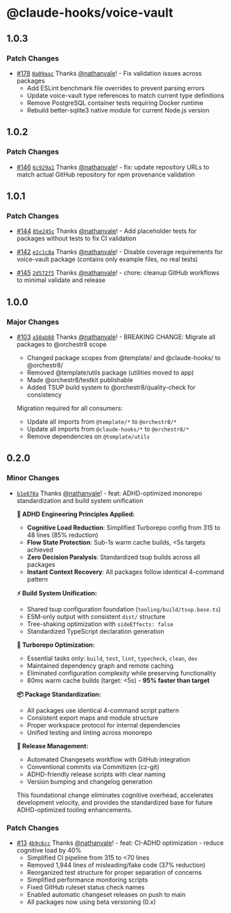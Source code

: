 # @claude-hooks/voice-vault

## 1.0.3

### Patch Changes

- [#178](https://github.com/nathanvale/orchestr8/pull/178)
  [`0a09aac`](https://github.com/nathanvale/orchestr8/commit/0a09aac7647e8f0100d460d114b47faba5df3a0e)
  Thanks [@nathanvale](https://github.com/nathanvale)! - Fix validation issues
  across packages
  - Add ESLint benchmark file overrides to prevent parsing errors
  - Update voice-vault type references to match current type definitions
  - Remove PostgreSQL container tests requiring Docker runtime
  - Rebuild better-sqlite3 native module for current Node.js version

## 1.0.2

### Patch Changes

- [#146](https://github.com/nathanvale/orchestr8/pull/146)
  [`6c929a1`](https://github.com/nathanvale/orchestr8/commit/6c929a1c556abb744e248083aeb32f1ff085c6ca)
  Thanks [@nathanvale](https://github.com/nathanvale)! - fix: update repository
  URLs to match actual GitHub repository for npm provenance validation

## 1.0.1

### Patch Changes

- [#144](https://github.com/nathanvale/orchestr8/pull/144)
  [`85e245c`](https://github.com/nathanvale/orchestr8/commit/85e245c7f10443e6d91de540553a7720f28a4269)
  Thanks [@nathanvale](https://github.com/nathanvale)! - Add placeholder tests
  for packages without tests to fix CI validation

- [#142](https://github.com/nathanvale/orchestr8/pull/142)
  [`e2c1c8a`](https://github.com/nathanvale/orchestr8/commit/e2c1c8a821cf555a16713822a46a07fd53885642)
  Thanks [@nathanvale](https://github.com/nathanvale)! - Disable coverage
  requirements for voice-vault package (contains only example files, no real
  tests)

- [#145](https://github.com/nathanvale/orchestr8/pull/145)
  [`2d572f5`](https://github.com/nathanvale/orchestr8/commit/2d572f54d8c1c382fd3fd2d688aca6d7377dbcdd)
  Thanks [@nathanvale](https://github.com/nathanvale)! - chore: cleanup GitHub
  workflows to minimal validate and release

## 1.0.0

### Major Changes

- [#103](https://github.com/nathanvale/bun-changesets-template/pull/103)
  [`a50ab88`](https://github.com/nathanvale/bun-changesets-template/commit/a50ab887b506ca49aae42e8deea3f3d7a29afdd1)
  Thanks [@nathanvale](https://github.com/nathanvale)! - BREAKING CHANGE:
  Migrate all packages to @orchestr8 scope
  - Changed package scopes from @template/ and @claude-hooks/ to @orchestr8/
  - Removed @template/utils package (utilities moved to app)
  - Made @orchestr8/testkit publishable
  - Added TSUP build system to @orchestr8/quality-check for consistency

  Migration required for all consumers:
  - Update all imports from `@template/*` to `@orchestr8/*`
  - Update all imports from `@claude-hooks/*` to `@orchestr8/*`
  - Remove dependencies on `@template/utils`

## 0.2.0

### Minor Changes

- [`b1e078a`](https://github.com/nathanvale/bun-changesets-template/commit/b1e078a9fa5448bb490414016c2f47aa3d86606b)
  Thanks [@nathanvale](https://github.com/nathanvale)! - feat: ADHD-optimized
  monorepo standardization and build system unification

  **🧠 ADHD Engineering Principles Applied:**
  - **Cognitive Load Reduction**: Simplified Turborepo config from 315 to 48
    lines (85% reduction)
  - **Flow State Protection**: Sub-1s warm cache builds, <5s targets achieved
  - **Zero Decision Paralysis**: Standardized tsup builds across all packages
  - **Instant Context Recovery**: All packages follow identical 4-command
    pattern

  **⚡ Build System Unification:**
  - Shared tsup configuration foundation (`tooling/build/tsup.base.ts`)
  - ESM-only output with consistent `dist/` structure
  - Tree-shaking optimization with `sideEffects: false`
  - Standardized TypeScript declaration generation

  **🚀 Turborepo Optimization:**
  - Essential tasks only: `build`, `test`, `lint`, `typecheck`, `clean`, `dev`
  - Maintained dependency graph and remote caching
  - Eliminated configuration complexity while preserving functionality
  - 80ms warm cache builds (target: <5s) - **95% faster than target**

  **📦 Package Standardization:**
  - All packages use identical 4-command script pattern
  - Consistent export maps and module structure
  - Proper workspace protocol for internal dependencies
  - Unified testing and linting across monorepo

  **🔄 Release Management:**
  - Automated Changesets workflow with GitHub integration
  - Conventional commits via Commitizen (cz-git)
  - ADHD-friendly release scripts with clear naming
  - Version bumping and changelog generation

  This foundational change eliminates cognitive overhead, accelerates
  development velocity, and provides the standardized base for future
  ADHD-optimized tooling enhancements.

### Patch Changes

- [#13](https://github.com/nathanvale/bun-changesets-template/pull/13)
  [`4b9c6cc`](https://github.com/nathanvale/bun-changesets-template/commit/4b9c6ccb6aef8d6d6516f0039ec396a92a39271d)
  Thanks [@nathanvale](https://github.com/nathanvale)! - feat: CI-ADHD
  optimization - reduce cognitive load by 40%
  - Simplified CI pipeline from 315 to <70 lines
  - Removed 1,944 lines of misleading/fake code (37% reduction)
  - Reorganized test structure for proper separation of concerns
  - Simplified performance monitoring scripts
  - Fixed GitHub ruleset status check names
  - Enabled automatic changeset releases on push to main
  - All packages now using beta versioning (0.x)

